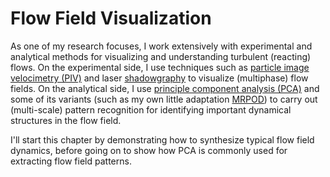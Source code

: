 # Flow Field Visualization

As one of my research focuses, I work extensively with experimental and
analytical methods for visualizing and understanding turbulent (reacting)
flows. On the experimental side, I use techniques such as [particle image velocimetry (PIV)](https://en.wikipedia.org/wiki/Particle_image_velocimetry)
and laser [shadowgraphy](https://en.wikipedia.org/wiki/Shadowgraph) to visualize (multiphase) flow fields. On the analytical side, I use [principle component analysis (PCA)](https://en.wikipedia.org/wiki/Principal_component_analysis) and some of its variants (such as my own little adaptation [MRPOD](https://github.com/chuckedfromspace/mrpod)) to carry out (multi-scale)
pattern recognition for identifying important dynamical structures in the flow field.

I'll start this chapter by demonstrating how to synthesize typical flow field dynamics, before
going on to show how PCA is commonly used for extracting flow field patterns.
